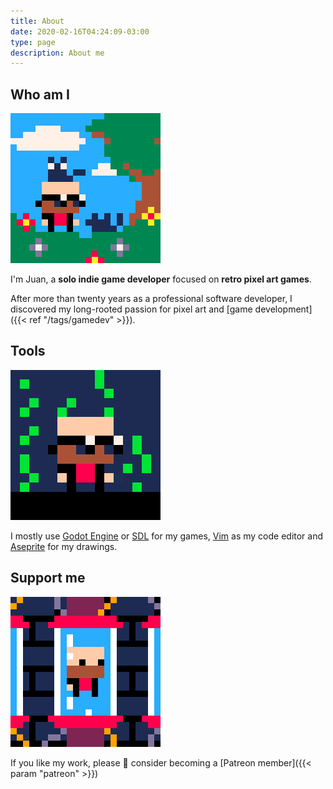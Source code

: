 ```yaml
---
title: About
date: 2020-02-16T04:24:09-03:00
type: page
description: About me
---
```


## Who am I

![jc](jc_with_cats.gif)

I'm Juan, a **solo indie game developer** focused on **retro pixel art games**.

After more than twenty years as a professional software developer, I discovered my long-rooted passion for pixel art and [game development]({{< ref "/tags/gamedev" >}}).

## Tools

![jc](jc_matrix.gif)

I mostly use [Godot Engine](https://godotengine.org) or [SDL](https://libsdl.org) for my games, [Vim](https://vim.org) as my code editor and [Aseprite](https://aseprite.org) for my drawings.

## Support me

![jc](jc_rotating.gif)

If you like my work, please :pray: consider becoming a [Patreon member]({{< param "patreon" >}})
